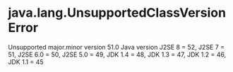 # java.lang.UnsupportedClassVersionError
  Unsupported major.minor version 51.0
  Java version
    J2SE 8 = 52,
    J2SE 7 = 51,
    J2SE 6.0 = 50,
    J2SE 5.0 = 49,
    JDK 1.4 = 48,
    JDK 1.3 = 47,
    JDK 1.2 = 46,
    JDK 1.1 = 45